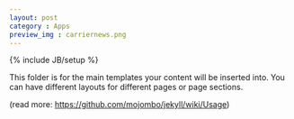 ```yaml
---
layout: post
category : Apps
preview_img : carriernews.png
---
```

{% include JB/setup %}

This folder is for the main templates your content will be inserted into.
You can have different layouts for different pages or page sections.

(read more: <https://github.com/mojombo/jekyll/wiki/Usage>)
